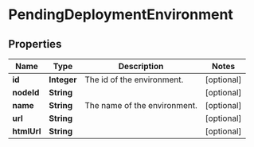 

# PendingDeploymentEnvironment


## Properties

| Name | Type | Description | Notes |
|------------ | ------------- | ------------- | -------------|
|**id** | **Integer** | The id of the environment. |  [optional] |
|**nodeId** | **String** |  |  [optional] |
|**name** | **String** | The name of the environment. |  [optional] |
|**url** | **String** |  |  [optional] |
|**htmlUrl** | **String** |  |  [optional] |



